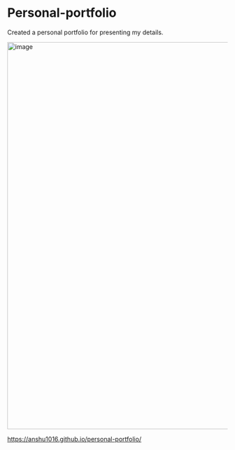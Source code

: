 # Personal-portfolio
Created a personal portfolio for presenting my details.

<img width="885" alt="image" src="https://github.com/anshu1016/personal-portfolio/assets/69161719/2d28e75b-b162-40cd-aa73-52b6d3bd492b">


https://anshu1016.github.io/personal-portfolio/




